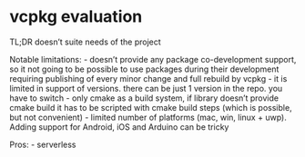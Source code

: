 # vcpkg evaluation

TL;DR doesn’t suite needs of the project

Notable limitations: - doesn’t provide any package co-development
support, so it not going to be possible to use packages during their
development requiring publishing of every minor change and full rebuild
by vcpkg - it is limited in support of versions. there can be just 1
version in the repo. you have to switch - only cmake as a build system,
if library doesn’t provide cmake build it has to be scripted with cmake
build steps (which is possible, but not convenient) - limited number of
platforms (mac, win, linux + uwp). Adding support for Android, iOS and
Arduino can be tricky

Pros: - serverless
